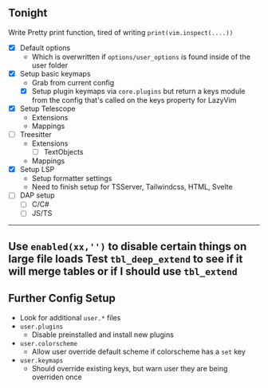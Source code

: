 ## Tonight
Write Pretty print function, tired of writing `print(vim.inspect(....))`

- [X] Default options
    - Which is overwritten if `options/user_options` is found inside of the user folder
- [X] Setup basic keymaps
    - Grab from current config
    - [X] Setup plugin keymaps via `core.plugins` but return a keys module from the config that's called on the keys property for LazyVim
- [X] Setup Telescope
    - Extensions
    - Mappings
- [ ] Treesitter
    - Extensions
        - [ ] TextObjects
    - Mappings
- [X] Setup LSP
    - Setup formatter settings
    - Need to finish setup for TSServer, Tailwindcss, HTML, Svelte
- [ ] DAP setup
    - [ ] C/C#
    - [ ] JS/TS
---
Use `enabled(xx,'')` to disable certain things on large file loads
Test `tbl_deep_extend` to see if it will merge tables or if I should use `tbl_extend`
---

## Further Config Setup
- Look for additional `user.*` files
 - `user.plugins`
    - Disable preinstalled and install new plugins
 - `user.colorscheme`
    - Allow user override default scheme if colorscheme has a `set` key
 - `user.keymaps`
    - Should override existing keys, but warn user they are being overriden once
